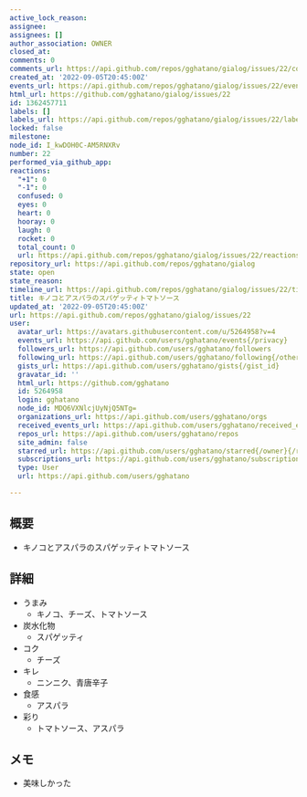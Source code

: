 ```yaml
---
active_lock_reason: 
assignee: 
assignees: []
author_association: OWNER
closed_at: 
comments: 0
comments_url: https://api.github.com/repos/gghatano/gialog/issues/22/comments
created_at: '2022-09-05T20:45:00Z'
events_url: https://api.github.com/repos/gghatano/gialog/issues/22/events
html_url: https://github.com/gghatano/gialog/issues/22
id: 1362457711
labels: []
labels_url: https://api.github.com/repos/gghatano/gialog/issues/22/labels{/name}
locked: false
milestone: 
node_id: I_kwDOH0C-AM5RNXRv
number: 22
performed_via_github_app: 
reactions:
  "+1": 0
  "-1": 0
  confused: 0
  eyes: 0
  heart: 0
  hooray: 0
  laugh: 0
  rocket: 0
  total_count: 0
  url: https://api.github.com/repos/gghatano/gialog/issues/22/reactions
repository_url: https://api.github.com/repos/gghatano/gialog
state: open
state_reason: 
timeline_url: https://api.github.com/repos/gghatano/gialog/issues/22/timeline
title: キノコとアスパラのスパゲッティトマトソース
updated_at: '2022-09-05T20:45:00Z'
url: https://api.github.com/repos/gghatano/gialog/issues/22
user:
  avatar_url: https://avatars.githubusercontent.com/u/5264958?v=4
  events_url: https://api.github.com/users/gghatano/events{/privacy}
  followers_url: https://api.github.com/users/gghatano/followers
  following_url: https://api.github.com/users/gghatano/following{/other_user}
  gists_url: https://api.github.com/users/gghatano/gists{/gist_id}
  gravatar_id: ''
  html_url: https://github.com/gghatano
  id: 5264958
  login: gghatano
  node_id: MDQ6VXNlcjUyNjQ5NTg=
  organizations_url: https://api.github.com/users/gghatano/orgs
  received_events_url: https://api.github.com/users/gghatano/received_events
  repos_url: https://api.github.com/users/gghatano/repos
  site_admin: false
  starred_url: https://api.github.com/users/gghatano/starred{/owner}{/repo}
  subscriptions_url: https://api.github.com/users/gghatano/subscriptions
  type: User
  url: https://api.github.com/users/gghatano

---
```

## 概要
- キノコとアスパラのスパゲッティトマトソース

## 詳細
- うまみ
  - キノコ、チーズ、トマトソース
- 炭水化物
  - スパゲッティ
- コク
  - チーズ
- キレ
  - ニンニク、青唐辛子
- 食感
  - アスパラ
- 彩り
  - トマトソース、アスパラ

## メモ
- 美味しかった
